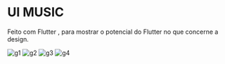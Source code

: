 # UI MUSIC
Feito com Flutter , para mostrar o potencial do Flutter no que concerne a design.


![g1](https://user-images.githubusercontent.com/47059370/58014346-88f4e000-7af0-11e9-9426-f22b1081594d.PNG)
![g2](https://user-images.githubusercontent.com/47059370/58014368-94e0a200-7af0-11e9-8b0a-bfa369c68ac1.PNG)
![g3](https://user-images.githubusercontent.com/47059370/58014406-a7f37200-7af0-11e9-8648-d102eeeca701.PNG)
![g4](https://user-images.githubusercontent.com/47059370/58014415-acb82600-7af0-11e9-8daa-ef1cd1812800.PNG)

